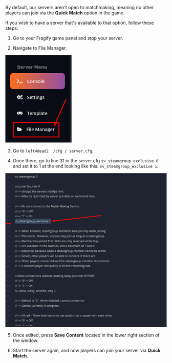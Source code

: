By default, our servers aren't open to matchmaking, meaning no other players can join via the **Quick Match** option in the game.

If you wish to have a server that's available to that option, follow these steps:

1. Go to your Fragify game panel and stop your server.

2. Navigate to File Manager.

![](images/file-manager.png)

3. Go to ```left4dead2  /cfg / server.cfg```.

4. Once there, go to line 31 in the server.cfg `sv_steamgroup_exclusive 0` and set it to 1 at the end looking like this: `sv_steamgroup_exclusive 1`.

![](images/steamgroup.png)

5. Once edited, press **Save Content** located in the lower right section of the window.

6. Start the server again, and now players can join your server via **Quick Match**.